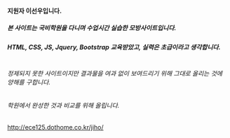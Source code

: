 #### 지원자 이선우입니다.

##### 본 사이트는 국비학원을 다니며 수업시간 실습한 모방사이트입니다.
##### HTML, CSS, JS, Jquery, Bootstrap 교육받았고, 실력은 초급이라고 생각합니다.<br/><br/>

###### 정제되지 못한 사이트이지만 결과물을 여과 없이 보여드리기 위해 그대로 올리는 것에 양해를 구합니다.<br/>
###### 학원에서 완성한 것과 비교를 위해 올립니다.

http://ece125.dothome.co.kr/jiho/

